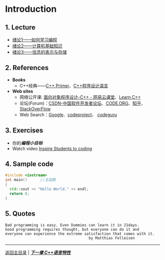 # Introduction

## 1. Lecture
- [绪论1——如何学习编程](./PDFs/C%2B%2B1%E4%B8%BA%E4%BD%95%E8%A6%81%E5%AD%A6%E4%B9%A0%E7%BC%96%E7%A8%8B.pdf)
- [绪论2——计算机基础知识](https://github.com/cugwhp/OOPCPP/blob/master/docs/PDFs/C%2B%2B1%E8%AE%A1%E7%AE%97%E6%9C%BA%E5%9F%BA%E7%A1%80%E7%9F%A5%E8%AF%86.pdf)
- [绪论3——信息的表示与存储](https://github.com/cugwhp/OOPCPP/blob/master/docs/PDFs/C%2B%2B1%E4%BF%A1%E6%81%AF%E7%9A%84%E8%A1%A8%E7%A4%BA%E4%B8%8E%E5%AD%98%E5%82%A8.pdf)

## 2. References
- **Books**
  - C++经典——[C++ Primer](https://book.douban.com/subject/1767741/)、[C++程序设计语言](https://book.douban.com/subject/4604591/)
- **Web sites**
  - 网络公开课: [面向对象程序设计-C++ - 网易云课堂](http://study.163.com/course/courseMain.htm?courseId=271005)、[Learn C++](www.learncpp.com)
  - 论坛(Forum)：[CSDN-中国软件开发者论坛](www.csdn.net)、[CODE.ORG](www.code.org)、[知乎](www.zhihu.com)、[StackOverFlow](www.stackoverlow.com)
  - Web Search：[Google](www.google.com.hk)、[codeproject](www.codeproject.com)、 [codeguru](www.codeguru.com)

## 3. Exercises
- 你的***编程小目标***
- Watch video [Inspire Students to coding](https://code.org/educate/resources/inspire)

## 4. Sample code
```c++
#include <iostream>
int main()		//主函数
{
  std::cout << "Hello World." << endl;
  return 0;
}
```

## 5. Quotes
```
Bad programming is easy. Even Dummies can learn it in 21days.
Good programming requires thought, but everyone can do it and 
everyone can experience the extreme satisfaction that comes with it.
                                      by Matthias Felleisen
```
---
[返回主目录](https://cugwhp.github.io/OOPCPP/) | [***下一章 C++语言特性***](./Ch2_C++Basic.md)
